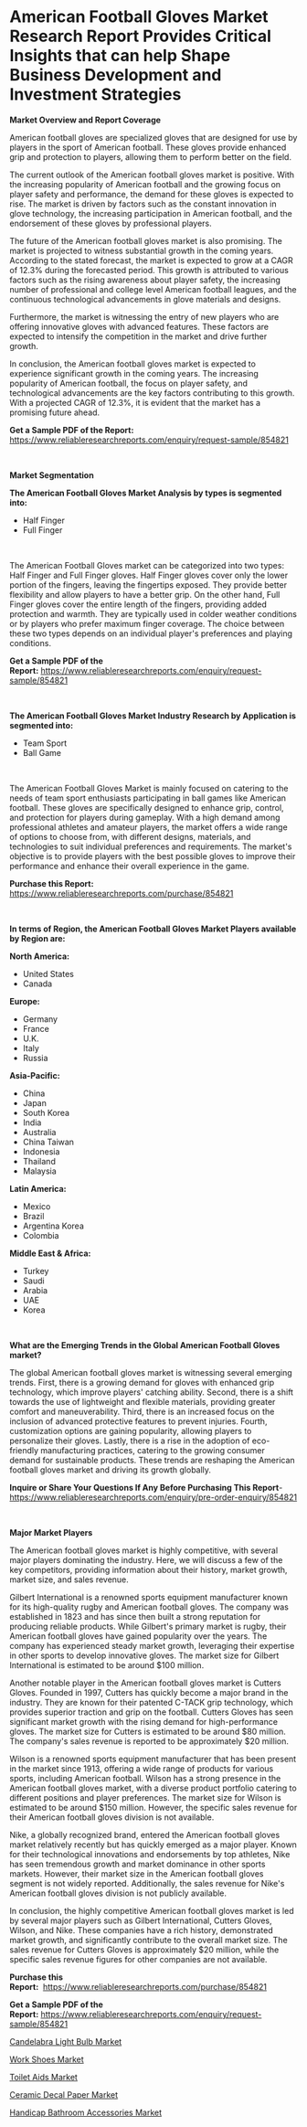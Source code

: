 <p><h1>American Football Gloves Market Research Report Provides Critical Insights that can help Shape Business Development and Investment Strategies</h1></p><p><strong>Market Overview and Report Coverage</strong></p>
<p><p>American football gloves are specialized gloves that are designed for use by players in the sport of American football. These gloves provide enhanced grip and protection to players, allowing them to perform better on the field.</p><p>The current outlook of the American football gloves market is positive. With the increasing popularity of American football and the growing focus on player safety and performance, the demand for these gloves is expected to rise. The market is driven by factors such as the constant innovation in glove technology, the increasing participation in American football, and the endorsement of these gloves by professional players.</p><p>The future of the American football gloves market is also promising. The market is projected to witness substantial growth in the coming years. According to the stated forecast, the market is expected to grow at a CAGR of 12.3% during the forecasted period. This growth is attributed to various factors such as the rising awareness about player safety, the increasing number of professional and college level American football leagues, and the continuous technological advancements in glove materials and designs.</p><p>Furthermore, the market is witnessing the entry of new players who are offering innovative gloves with advanced features. These factors are expected to intensify the competition in the market and drive further growth.</p><p>In conclusion, the American football gloves market is expected to experience significant growth in the coming years. The increasing popularity of American football, the focus on player safety, and technological advancements are the key factors contributing to this growth. With a projected CAGR of 12.3%, it is evident that the market has a promising future ahead.</p></p>
<p><strong>Get a Sample PDF of the Report:</strong> <a href="https://www.reliableresearchreports.com/enquiry/request-sample/854821">https://www.reliableresearchreports.com/enquiry/request-sample/854821</a></p>
<p>&nbsp;</p>
<p><strong>Market Segmentation</strong></p>
<p><strong>The American Football Gloves Market Analysis by types is segmented into:</strong></p>
<p><ul><li>Half Finger</li><li>Full Finger</li></ul></p>
<p>&nbsp;</p>
<p><p>The American Football Gloves market can be categorized into two types: Half Finger and Full Finger gloves. Half Finger gloves cover only the lower portion of the fingers, leaving the fingertips exposed. They provide better flexibility and allow players to have a better grip. On the other hand, Full Finger gloves cover the entire length of the fingers, providing added protection and warmth. They are typically used in colder weather conditions or by players who prefer maximum finger coverage. The choice between these two types depends on an individual player's preferences and playing conditions.</p></p>
<p><strong>Get a Sample PDF of the Report:</strong>&nbsp;<a href="https://www.reliableresearchreports.com/enquiry/request-sample/854821">https://www.reliableresearchreports.com/enquiry/request-sample/854821</a></p>
<p>&nbsp;</p>
<p><strong>The American Football Gloves Market Industry Research by Application is segmented into:</strong></p>
<p><ul><li>Team Sport</li><li>Ball Game</li></ul></p>
<p>&nbsp;</p>
<p><p>The American Football Gloves Market is mainly focused on catering to the needs of team sport enthusiasts participating in ball games like American football. These gloves are specifically designed to enhance grip, control, and protection for players during gameplay. With a high demand among professional athletes and amateur players, the market offers a wide range of options to choose from, with different designs, materials, and technologies to suit individual preferences and requirements. The market's objective is to provide players with the best possible gloves to improve their performance and enhance their overall experience in the game.</p></p>
<p><strong>Purchase this Report:</strong>&nbsp; <a href="https://www.reliableresearchreports.com/purchase/854821">https://www.reliableresearchreports.com/purchase/854821</a></p>
<p>&nbsp;</p>
<p><strong>In terms of Region, the American Football Gloves Market Players available by Region are:</strong></p>
<p>
    <p> <strong> North America: </strong>
        <ul>
            <li>United States</li>
            <li>Canada</li>
        </ul>
        </p> 
    <p> <strong> Europe: </strong>
        <ul>
            <li>Germany</li>
            <li>France</li>
            <li>U.K.</li>
            <li>Italy</li>
            <li>Russia</li>
        </ul>
        </p> 
    <p> <strong> Asia-Pacific: </strong>
        <ul>
            <li>China</li>
            <li>Japan</li>
            <li>South Korea</li>
            <li>India</li>
            <li>Australia</li>
            <li>China Taiwan</li>
            <li>Indonesia</li>
            <li>Thailand</li>
            <li>Malaysia</li>
        </ul>
        </p> 
    <p> <strong> Latin America: </strong>
        <ul>
            <li>Mexico</li>
            <li>Brazil</li>
            <li>Argentina Korea</li>
            <li>Colombia</li>
        </ul>
        </p> 
    <p> <strong> Middle East & Africa: </strong>
        <ul>
            <li>Turkey</li>
            <li>Saudi</li>
            <li>Arabia</li>
            <li>UAE</li>
            <li>Korea</li>
        </ul>
    </p>
    </p>
<p>&nbsp;</p>
<p><strong>What are the Emerging Trends in the Global American Football Gloves market?</strong></p>
<p><p>The global American football gloves market is witnessing several emerging trends. First, there is a growing demand for gloves with enhanced grip technology, which improve players' catching ability. Second, there is a shift towards the use of lightweight and flexible materials, providing greater comfort and maneuverability. Third, there is an increased focus on the inclusion of advanced protective features to prevent injuries. Fourth, customization options are gaining popularity, allowing players to personalize their gloves. Lastly, there is a rise in the adoption of eco-friendly manufacturing practices, catering to the growing consumer demand for sustainable products. These trends are reshaping the American football gloves market and driving its growth globally.</p></p>
<p><strong>Inquire or Share Your Questions If Any Before Purchasing This Report</strong>- <a href="https://www.reliableresearchreports.com/enquiry/pre-order-enquiry/854821">https://www.reliableresearchreports.com/enquiry/pre-order-enquiry/854821</a></p>
<p>&nbsp;</p>
<p><strong>Major Market Players</strong></p>
<p><p>The American football gloves market is highly competitive, with several major players dominating the industry. Here, we will discuss a few of the key competitors, providing information about their history, market growth, market size, and sales revenue.</p><p>Gilbert International is a renowned sports equipment manufacturer known for its high-quality rugby and American football gloves. The company was established in 1823 and has since then built a strong reputation for producing reliable products. While Gilbert's primary market is rugby, their American football gloves have gained popularity over the years. The company has experienced steady market growth, leveraging their expertise in other sports to develop innovative gloves. The market size for Gilbert International is estimated to be around $100 million.</p><p>Another notable player in the American football gloves market is Cutters Gloves. Founded in 1997, Cutters has quickly become a major brand in the industry. They are known for their patented C-TACK grip technology, which provides superior traction and grip on the football. Cutters Gloves has seen significant market growth with the rising demand for high-performance gloves. The market size for Cutters is estimated to be around $80 million. The company's sales revenue is reported to be approximately $20 million.</p><p>Wilson is a renowned sports equipment manufacturer that has been present in the market since 1913, offering a wide range of products for various sports, including American football. Wilson has a strong presence in the American football gloves market, with a diverse product portfolio catering to different positions and player preferences. The market size for Wilson is estimated to be around $150 million. However, the specific sales revenue for their American football gloves division is not available.</p><p>Nike, a globally recognized brand, entered the American football gloves market relatively recently but has quickly emerged as a major player. Known for their technological innovations and endorsements by top athletes, Nike has seen tremendous growth and market dominance in other sports markets. However, their market size in the American football gloves segment is not widely reported. Additionally, the sales revenue for Nike's American football gloves division is not publicly available.</p><p>In conclusion, the highly competitive American football gloves market is led by several major players such as Gilbert International, Cutters Gloves, Wilson, and Nike. These companies have a rich history, demonstrated market growth, and significantly contribute to the overall market size. The sales revenue for Cutters Gloves is approximately $20 million, while the specific sales revenue figures for other companies are not available.</p></p>
<p><strong>Purchase this Report:</strong>&nbsp;&nbsp;<a href="https://www.reliableresearchreports.com/purchase/854821">https://www.reliableresearchreports.com/purchase/854821</a></p>
<p></p>
<p><strong>Get a Sample PDF of the Report:</strong>&nbsp;<a href="https://www.reliableresearchreports.com/enquiry/request-sample/854821">https://www.reliableresearchreports.com/enquiry/request-sample/854821</a></p>
<p><p><a href="https://github.com/Chiragrp26/Market-Research-Report-List-2/blob/main/candelabra-light-bulb-market.md">Candelabra Light Bulb Market</a></p><p><a href="https://github.com/santosh758595/Market-Research-Report-List-2/blob/main/work-shoes-market.md">Work Shoes Market</a></p><p><a href="https://github.com/YashRP12/Market-Research-Report-List-2/blob/main/toilet-aids-market.md">Toilet Aids Market</a></p><p><a href="https://github.com/AKSHATREPORTPRIME/Market-Research-Report-List-2/blob/main/ceramic-decal-paper-market.md">Ceramic Decal Paper Market</a></p><p><a href="https://github.com/Chiragrp25/Market-Research-Report-List-2/blob/main/handicap-bathroom-accessories-market.md">Handicap Bathroom Accessories Market</a></p></p>